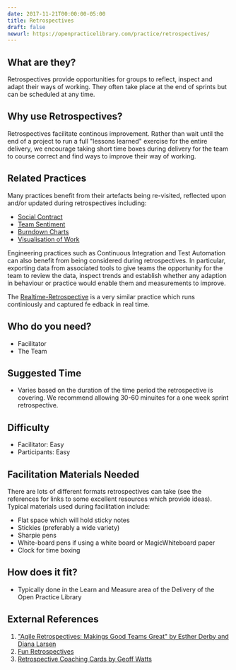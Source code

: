 ```yaml
---
date: 2017-11-21T00:00:00-05:00
title: Retrospectives
draft: false
newurl: https://openpracticelibrary.com/practice/retrospectives/
---
```


## What are they?

Retrospectives provide opportunities for groups to reflect, inspect and adapt their ways of working. They often take place at the end of sprints but can be scheduled at any time.


## Why use Retrospectives?

Retrospectives facilitate continous improvement. Rather than wait until the end of a project to run a full "lessons learned" exercise for the entire delivery, we encourage taking short time boxes during delivery for the team to course correct and find ways to improve their way of working.


## Related Practices

Many practices benefit from their artefacts being re-visited, reflected upon and/or updated during retrospectives including:

- [Social Contract](/practices/social-contract/)
- [Team Sentiment](/practices/team-sentiment/)
- [Burndown Charts](/practices/burndown/)
- [Visualisation of Work](/practices/visualisation-of-work/)

Engineering practices such as Continuous Integration and Test Automation can also benefit from being considered during retrospectives. In particular, exporting data from associated tools to give teams the opportunity for the team to review the data, inspect trends and establish whether any adaption in behaviour or practice would enable them and measurements to improve.

The [Realtime-Retrospective](/practices/realtime-retrospective/) is a very similar practice which runs continiously and captured fe edback in real time.


## Who do you need?

- Facilitator
- The Team

## Suggested Time

- Varies based on the duration of the time period the retrospective is covering. We recommend allowing 30-60 minuites for a one week sprint retrospective.


## Difficulty
- Facilitator: Easy
- Participants: Easy


## Facilitation Materials Needed

There are lots of different formats retrospectives can take (see the references for links to some excellent resources which provide ideas). Typical materials used during facilitation include:

- Flat space which will hold sticky notes
- Stickies (preferably a wide variety)
- Sharpie pens
- White-board pens if using a white board or MagicWhiteboard paper
- Clock for time boxing


## How does it fit?

- Typically done in the Learn and Measure area of the Delivery of the Open Practice Library

## External References

1. ["Agile Retrospectives: Makings Good Teams Great" by Esther Derby and Diana Larsen](http://amzn.eu/is9H7Az)
2. [Fun Retrospectives](http://www.funretrospectives.com/)
2. [Retrospective Coaching Cards by Geoff Watts](https://www.amazon.co.uk/Retrospective-Coaching-Cards-Geoff-Watts/dp/0957587473/ref=sr_1_16?ie=UTF8&qid=1523958717&sr=8-16&keywords=retrospectives)
